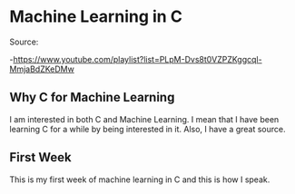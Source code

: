 # Machine Learning in C

Source:

-https://www.youtube.com/playlist?list=PLpM-Dvs8t0VZPZKggcql-MmjaBdZKeDMw

## Why C for Machine Learning

I am interested in both C and Machine Learning. 
I mean that I have been learning C for a while
by being interested in it. Also, I have a great source.

## First Week

This is my first week of machine learning in C and this is how I speak.

